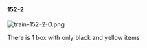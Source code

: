 #### 152-2
![train-152-2-0.png](https://github.com/lil-lab/nlvr/raw/master/nlvr/train/images/55/train-152-2-0.png "train-152-2-0.png")

There is 1 box with only black and yellow items